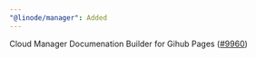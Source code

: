 ```yaml
---
"@linode/manager": Added
---
```


Cloud Manager Documenation Builder for Gihub Pages ([#9960](https://github.com/linode/manager/pull/9960))
